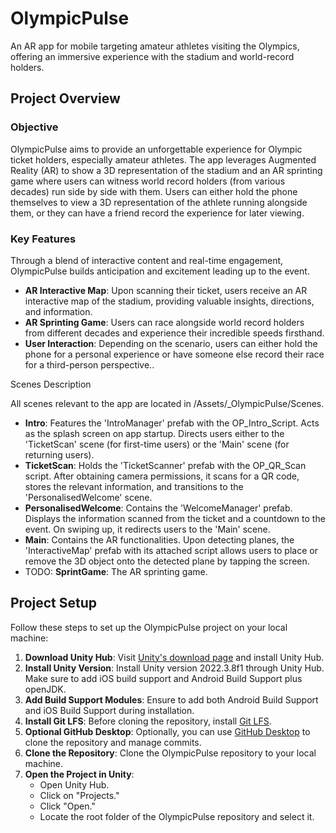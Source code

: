 # OlympicPulse
An AR app for mobile targeting amateur athletes visiting the Olympics, offering an immersive experience with the stadium and world-record holders.

## Project Overview

### Objective
OlympicPulse aims to provide an unforgettable experience for Olympic ticket holders, especially amateur athletes. The app leverages Augmented Reality (AR) to show a 3D representation of the stadium and an AR sprinting game where users can witness world record holders (from various decades) run side by side with them. Users can either hold the phone themselves to view a 3D representation of the athlete running alongside them, or they can have a friend record the experience for later viewing.

### Key Features
Through a blend of interactive content and real-time engagement, OlympicPulse builds anticipation and excitement leading up to the event.

- **AR Interactive Map**: Upon scanning their ticket, users receive an AR interactive map of the stadium, providing valuable insights, directions, and information.
- **AR Sprinting Game**: Users can race alongside world record holders from different decades and experience their incredible speeds firsthand.
- **User Interaction**: Depending on the scenario, users can either hold the phone for a personal experience or have someone else record their race for a third-person perspective..


Scenes Description

All scenes relevant to the app are located in /Assets/_OlympicPulse/Scenes.

- **Intro**: Features the 'IntroManager' prefab with the OP_Intro_Script. Acts as the splash screen on app startup. Directs users either to the 'TicketScan' scene (for first-time users) or the 'Main' scene (for returning users).
- **TicketScan**: Holds the 'TicketScanner' prefab with the OP_QR_Scan script. After obtaining camera permissions, it scans for a QR code, stores the relevant information, and transitions to the 'PersonalisedWelcome' scene.
- **PersonalisedWelcome**: Contains the 'WelcomeManager' prefab. Displays the information scanned from the ticket and a countdown to the event. On swiping up, it redirects users to the 'Main' scene.
- **Main**: Contains the AR functionalities. Upon detecting planes, the 'InteractiveMap' prefab with its attached script allows users to place or remove the 3D object onto the detected plane by tapping the screen.
- TODO: **SprintGame**: The AR sprinting game.


## Project Setup

Follow these steps to set up the OlympicPulse project on your local machine:

1. **Download Unity Hub**: Visit [Unity's download page](https://unity.com/download) and install Unity Hub.
2. **Install Unity Version**: Install Unity version 2022.3.8f1 through Unity Hub. Make sure to add iOS build support and Android Build Support plus openJDK.
3. **Add Build Support Modules**: Ensure to add both Android Build Support and iOS Build Support during installation.
4. **Install Git LFS**: Before cloning the repository, install [Git LFS](https://git-lfs.com/).
5. **Optional GitHub Desktop**: Optionally, you can use [GitHub Desktop](https://desktop.github.com/) to clone the repository and manage commits.
6. **Clone the Repository**: Clone the OlympicPulse repository to your local machine.
7. **Open the Project in Unity**:
   - Open Unity Hub.
   - Click on "Projects."
   - Click "Open."
   - Locate the root folder of the OlympicPulse repository and select it.
